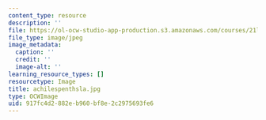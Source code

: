 ```yaml
---
content_type: resource
description: ''
file: https://ol-ocw-studio-app-production.s3.amazonaws.com/courses/21l-012-forms-of-western-narrative-spring-2004/917fc4d2882eb960bf8e2c2975693fe6_achilespenthsla.jpg
file_type: image/jpeg
image_metadata:
  caption: ''
  credit: ''
  image-alt: ''
learning_resource_types: []
resourcetype: Image
title: achilespenthsla.jpg
type: OCWImage
uid: 917fc4d2-882e-b960-bf8e-2c2975693fe6
---
```

